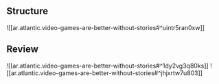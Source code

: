 
## Structure

![[ar.atlantic.video-games-are-better-without-stories#^uintr5ran0xw]]


## Review

![[ar.atlantic.video-games-are-better-without-stories#^1dy2vg3q80ks]]
![[ar.atlantic.video-games-are-better-without-stories#^jhjxrtw7u803]]